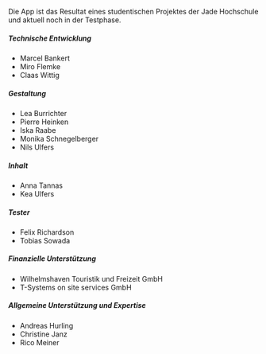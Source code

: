 Die App ist das Resultat eines studentischen Projektes der Jade Hochschule und aktuell noch in der Testphase. 
##### Technische Entwicklung
- Marcel Bankert
- Miro Flemke
- Claas Wittig
  
##### Gestaltung
- Lea Burrichter
- Pierre Heinken
- Iska Raabe
- Monika Schnegelberger
- Nils Ulfers
  
##### Inhalt
- Anna Tannas
- Kea Ulfers
  
##### Tester
- Felix Richardson
- Tobias Sowada
  
##### Finanzielle Unterstützung
- Wilhelmshaven Touristik und Freizeit GmbH
- T-Systems on site services GmbH
  
##### Allgemeine Unterstützung und Expertise
- Andreas Hurling
- Christine Janz
- Rico Meiner
